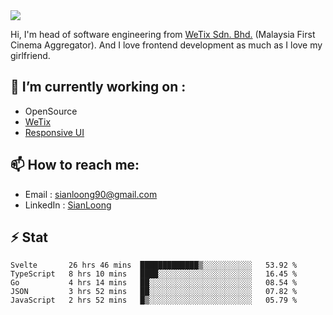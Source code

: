 <img align="center" src="https://github-readme-stats.vercel.app/api?username=si3nloong&show_icons=true&include_all_commits=true&hide_title=true" />

Hi, I'm head of software engineering from [WeTix Sdn. Bhd.](https://wetix.my) (Malaysia First Cinema Aggregator). And I love frontend development as much as I love my girlfriend.

## 🔭 I’m currently working on :
- OpenSource
- [WeTix](https://github.com/wetix)
- [Responsive UI](https://github.com/wetix/responsive-ui)

## 📫 How to reach me: 
- Email : sianloong90@gmail.com
- LinkedIn : [SianLoong](https://my.linkedin.com/in/lee-sian-loong-7b4a3037)

## ⚡ Stat
<!--START_SECTION:waka-->
```text
Svelte       26 hrs 46 mins  █████████████▒░░░░░░░░░░░   53.92 % 
TypeScript   8 hrs 10 mins   ████░░░░░░░░░░░░░░░░░░░░░   16.45 % 
Go           4 hrs 14 mins   ██░░░░░░░░░░░░░░░░░░░░░░░   08.54 % 
JSON         3 hrs 52 mins   ██░░░░░░░░░░░░░░░░░░░░░░░   07.82 % 
JavaScript   2 hrs 52 mins   █▒░░░░░░░░░░░░░░░░░░░░░░░   05.79 % 
```
<!--END_SECTION:waka-->

<!--
**si3nloong/si3nloong** is a ✨ _special_ ✨ repository because its `README.md` (this file) appears on your GitHub profile.

Here are some ideas to get you started:

- 🔭 I’m currently working on WeTix
- 🌱 I’m currently learning ...
- 👯 I’m looking to collaborate on ...
- 🤔 I’m looking for help with ...
- 💬 Ask me about ...
- 📫 How to reach me: ...
- 😄 Pronouns: ...
- ⚡ Fun fact: ...
-->
